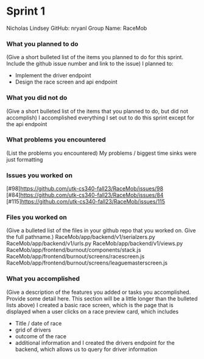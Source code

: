 # Sprint 1

Nicholas Lindsey
GitHub: nryanl
Group Name: RaceMob

### What you planned to do
(Give a short bulleted list of the items you planned to do for this sprint. Include the github issue number and link to the issue)
I planned to:
- Implement the driver endpoint
- Design the race screen and api endpoint

### What you did not do
(Give a short bulleted list of the items that you planned to do, but did not accomplish)
I accomplished everything I set out to do this sprint except for the api endpoint

### What problems you encountered
(List the problems you encountered)
My problems / biggest time sinks were just formatting

### Issues you worked on
[#98]https://github.com/utk-cs340-fall23/RaceMob/issues/98
[#84]https://github.com/utk-cs340-fall23/RaceMob/issues/84
[#115]https://github.com/utk-cs340-fall23/RaceMob/issues/115


### Files you worked on
(Give a bulleted list of the files in your github repo that you worked on. Give the full pathname.)
RaceMob/app/backend/v1/serialzers.py
RaceMob/app/backend/v1/urls.py
RaceMob/app/backend/v1/views.py
RaceMob/app/frontend/burnout/components/stack.js
RaceMob/app/frontend/burnout/screens/racescreen.js
RaceMob/app/frontend/burnout/screens/leaguemasterscreen.js


### What you accomplished
(Give a description of the features you added or tasks you accomplished. Provide some detail here. This section will be a little longer than the bulleted lists above) 
I created a basic race screen, which is the page that is displayed when a user clicks on a race
preview card, which includes
- Title / date of race
- grid of drivers
- outcome of the race
- additional information
and I created the drivers endpoint for the backend, which allows us to query for driver information